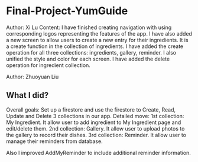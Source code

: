 # Final-Project-YumGuide

Author: Xi Lu
Content: I have finished creating navigation with using corresponding logos representing the features of the app. I have also added a new screen to allow users to create a new entry for their ingredients. It is a create function in the collection of ingredients.
I have added the create operation for all three collections: ingredients, gallery, reminder. I also unified the style and color for each screen.
I have added the delete operation for ingredient collection.

Author: Zhuoyuan Liu
## What I did?
Overall goals: 
Set up a firestore and use the firestore to Create, Read, Update and Delete 3 collections in our app.
Detailed move:
1st collection: My Ingredient. It allow user to add ingredient to My Ingredient page and edit/delete them.
2nd collection: Gallery. It allow user to upload photos to the gallery to record their dishes.
3rd collection: Reminder. It allow user to manage their reminders from database.

Also I improved AddMyReminder to include additional reminder information.